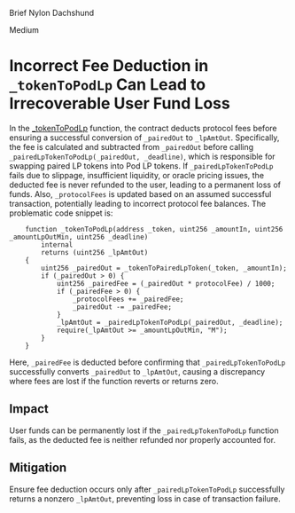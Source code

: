 Brief Nylon Dachshund

Medium

# Incorrect Fee Deduction in `_tokenToPodLp` Can Lead to Irrecoverable User Fund Loss

In the [_tokenToPodLp](https://github.com/sherlock-audit/2025-01-peapods-finance/blob/d28eb19f4b39d3db7997477460f9f9c76839cb0c/contracts/contracts/AutoCompoundingPodLp.sol#L233-L247) function, the contract deducts protocol fees before ensuring a successful conversion of `_pairedOut` to `_lpAmtOut`. Specifically, the fee is calculated and subtracted from `_pairedOut` before calling `_pairedLpTokenToPodLp(_pairedOut, _deadline)`, which is responsible for swapping paired LP tokens into Pod LP tokens. If `_pairedLpTokenToPodLp` fails due to slippage, insufficient liquidity, or oracle pricing issues, the deducted fee is never refunded to the user, leading to a permanent loss of funds. Also, `_protocolFees` is updated based on an assumed successful transaction, potentially leading to incorrect protocol fee balances. The problematic code snippet is:  

```solidity
    function _tokenToPodLp(address _token, uint256 _amountIn, uint256 _amountLpOutMin, uint256 _deadline)
        internal
        returns (uint256 _lpAmtOut)
    {
        uint256 _pairedOut = _tokenToPairedLpToken(_token, _amountIn);
        if (_pairedOut > 0) {
            uint256 _pairedFee = (_pairedOut * protocolFee) / 1000;
            if (_pairedFee > 0) {
                _protocolFees += _pairedFee;
                _pairedOut -= _pairedFee;
            }
            _lpAmtOut = _pairedLpTokenToPodLp(_pairedOut, _deadline);
            require(_lpAmtOut >= _amountLpOutMin, "M");
        }
    }
```
Here, `_pairedFee` is deducted before confirming that `_pairedLpTokenToPodLp` successfully converts `_pairedOut` to `_lpAmtOut`, causing a discrepancy where fees are lost if the function reverts or returns zero.  

## Impact  
User funds can be permanently lost if the `_pairedLpTokenToPodLp` function fails, as the deducted fee is neither refunded nor properly accounted for.  

## Mitigation
Ensure fee deduction occurs only after `_pairedLpTokenToPodLp` successfully returns a nonzero `_lpAmtOut`, preventing loss in case of transaction failure.  